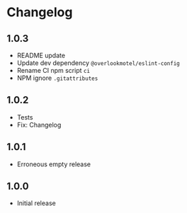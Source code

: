 # Changelog

## 1.0.3

* README update
* Update dev dependency `@overlookmotel/eslint-config`
* Rename CI npm script `ci`
* NPM ignore `.gitattributes`

## 1.0.2

* Tests
* Fix: Changelog

## 1.0.1

* Erroneous empty release

## 1.0.0

* Initial release
